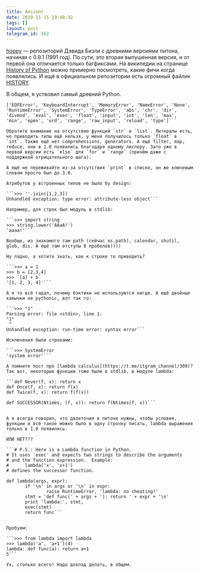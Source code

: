 ```yaml
---
title: Ancient
date: 2019-11-15 19:40:32
tags: []
layout: post
telegram_id: 362
---
```


[hoppy](https://github.com/dabeaz/hoppy/tree/master/Ancient) — репозиторий Дэвида Бизли с древними версиями питона, начиная с 0.9.1 (1991 год). По сути, это вторая выпушенная версия, и от первой она отличается только багфиксами. На википедии на странице [History of Python](https://en.wikipedia.org/wiki/History_of_Python) можно примерно посмотреть, какие фичи когда появлялись. И ещё в официальном репозитории есть огромный файлик [HISTORY](https://raw.githubusercontent.com/python/cpython/master/Misc/HISTORY).

В общем, я уствовил самый древний Python.

```>>> dir(builtin)
['EOFError', 'KeyboardInterrupt', 'MemoryError', 'NameError', 'None', 'RuntimeError', 'SystemError', 'TypeError', 'abs', 'chr', 'dir', 'divmod', 'eval', 'exec', 'float', 'input', 'int', 'len', 'max', 'min', 'open', 'ord', 'range', 'raw_input', 'reload', 'type']```

Обратите внимание на отсутствие функций `str` и `list`. Литералы есть, но приводить типы ещё нельзя, у меня получилось только `float` в `int`. Также ещё нет comprehensions, generators. А ещё filter, map, reduce, они в 1.0 появились благодаря одному лисперу. Зато уже в первой версии есть `else` для `for` и `range` (причём даже с поддержкой отрицательного шага).

А ещё не переживайте из-за отсутствия `print` в списке, он же ключевым словом просто был до 3.0.

Атрибутов у встроенных типов не было by design:

```>>> ''.join([1,2,3])
Unhandled exception: type error: attribute-less object```

Например, для строк был модуль в stdlib:

```>>> import string
>>> string.lower('AAaA!')
'aaaa!'```

Вообще, из знакомого там path (сейчас os.path), calendar, shutil, glob, dis. А ещё там отступы 8 пробелов))))

Ну ладно, а хотите знать, как к строке то приводить?

```>>> a = 1
>>> b = [2,3,4]
>>> `[a] + b`
'[1, 2, 3, 4]'```

А я то всё гадал, почему бэктики не используются нигде. А ещё двойные кавычки не pythonic, вот так то:

```>>> "1"
Parsing error: file <stdin>, line 1:
"1"
 ^
Unhandled exception: run-time error: syntax error```

Исключения были строками:

```>>> SystemError
'system error'```

А помните пост про [lambda calculus](https://t.me/itgram_channel/309)? Так вот, некоторые функции тоже были в stdlib, в модуле lambda:

```def Never(f, x): return x
def Once(f, x): return f(x)
def Twice(f, x): return f(f(x))

def SUCCESSOR(Ntimes, (f, x)): return f(Ntimes(f, x))```


А я всегда говорил, что двоеточия в питоне нужны, чтобы условия, функции и всё такое можно было в одну строчку писать, lambda выражения только в 1.0 появились.

ИЛИ НЕТ???

```# P.S.: Here is a Lambda function in Python.
# It uses 'exec' and expects two strings to describe the arguments
# and the function expression.  Example:
#      lambda('x', 'x+1')
# defines the successor function.

def lambda(args, expr):
       if '\n' in args or '\n' in expr:
               raise RuntimeError, 'lambda: no cheating!'
       stmt = 'def func(' + args + '): return ' + expr + '\n'
       print 'lambda:', stmt,
       exec(stmt)
       return func```


Пробуем:

```>>> from lambda import lambda
>>> lambda('a', 'a+1')(4)
lambda: def func(a): return a+1
5```

Ух, столько всего! Надо доклад делать, в общем.
